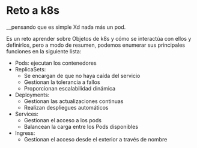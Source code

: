 # Reto a k8s

__pensando que es simple Xd nada más un pod.

Es un reto aprender sobre Objetos de k8s y cómo se interactúa con ellos y definirlos, pero a modo de resumen, podemos enumerar sus principales
funciones en la siguiente lista:

* Pods: ejecutan los contenedores
* ReplicaSets:
  * Se encargan de que no haya caída del servicio
  * Gestionan la tolerancia a fallos
  * Proporcionan escalabilidad dinámica
* Deployments:
  * Gestionan las actualizaciones continuas
  * Realizan despliegues automáticos
* Services:
  * Gestionan el acceso a los pods
  * Balancean la carga entre los Pods disponibles
* Ingress:
  * Gestionan el acceso desde el exterior a través de nombre
